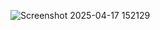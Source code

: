 
![Screenshot 2025-04-17 152129](https://github.com/user-attachments/assets/f20149a2-4c5d-4333-954a-2dd2c32743e8)
